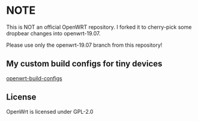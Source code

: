 # NOTE

This is NOT an official OpenWRT repository. I forked it to cherry-pick some dropbear changes into openwrt-19.07.

Please use only the openwrt-19.07 branch from this repository!

## My custom build configs for tiny devices

[openwrt-build-configs](https://github.com/gajdipajti/openwrt-build-configs)

## License

OpenWrt is licensed under GPL-2.0
